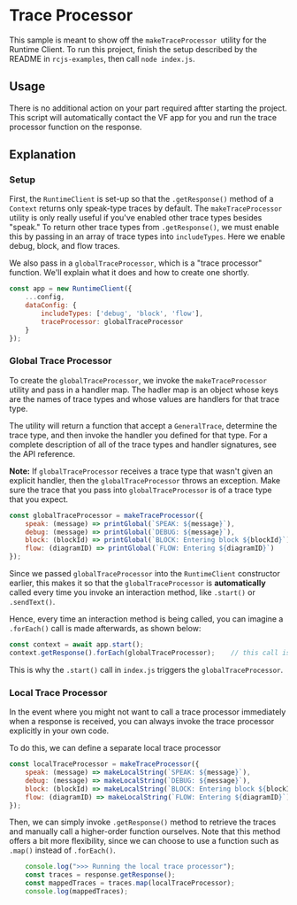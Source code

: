 # Trace Processor

This sample is meant to show off the `makeTraceProcessor `utility for the Runtime Client. To run this project, finish the setup described by the README in `rcjs-examples`, then call `node index.js`.

## Usage

There is no additional action on your part required aftter starting the project. This script will automatically contact the VF app for you and run the trace processor function on the response.

## Explanation

### Setup
First, the `RuntimeClient` is set-up so that the `.getResponse()` method of a `Context` returns only speak-type traces by default. The `makeTraceProcessor` utility is only really useful if you've enabled other trace types besides "speak." To return other trace types from `.getResponse()`, we must enable this by passing in an array of trace types into `includeTypes`. Here we enable debug, block, and flow traces.

We also pass in a `globalTraceProcessor`, which is a "trace processor" function. We'll explain what it does and how to create one shortly.

```js
const app = new RuntimeClient({
    ...config,
    dataConfig: {
        includeTypes: ['debug', 'block', 'flow'],
        traceProcessor: globalTraceProcessor
    }
});
```

### Global Trace Processor
To create the `globalTraceProcessor`, we invoke the `makeTraceProcessor` utility and pass in a handler map. The hadler map is an object whose keys are the names of trace types and whose values are handlers for that trace type. 

The utility will return a function that accept a `GeneralTrace`, determine the trace type, and then invoke the handler you defined for that type. For a complete description of all of the trace types and handler signatures, see the API reference.

**Note:** If `globalTraceProcessor` receives a trace type that wasn't given an explicit handler, then the `globalTraceProcessor` throws an exception. Make sure the trace that you pass into `globalTraceProcessor` is of a trace type that you expect.

```js
const globalTraceProcessor = makeTraceProcessor({
    speak: (message) => printGlobal(`SPEAK: ${message}`),
    debug: (message) => printGlobal(`DEBUG: ${message}`),
    block: (blockId) => printGlobal(`BLOCK: Entering block ${blockId}`),
    flow: (diagramID) => printGlobal(`FLOW: Entering ${diagramID}`)
});
```

Since we passed `globalTraceProcessor` into the `RuntimeClient` constructor earlier, this makes it so that the `globalTraceProcessor` is **automatically** called every time you invoke an interaction method, like `.start()` or `.sendText()`. 

Hence, every time an interaction method is being called, you can imagine a `.forEach()` call is made afterwards, as shown below:
```js
const context = await app.start();
context.getResponse().forEach(globalTraceProcessor);    // this call is implicit
```

This is why the `.start()` call in `index.js` triggers the `globalTraceProcessor`.

### Local Trace Processor
In the event where you might not want to call a trace processor immediately when a response is received, you can always invoke the trace processor explicitly in your own code. 

To do this, we can define a separate local trace processor

```js
const localTraceProcessor = makeTraceProcessor({
    speak: (message) => makeLocalString(`SPEAK: ${message}`),
    debug: (message) => makeLocalString(`DEBUG: ${message}`),
    block: (blockId) => makeLocalString(`BLOCK: Entering block ${blockId}`),
    flow: (diagramID) => makeLocalString(`FLOW: Entering ${diagramID}`)
});
```

Then, we can simply invoke `.getResponse()` method to retrieve the traces and manually call a higher-order function ourselves. Note that this method offers a bit more flexibility, since we can choose to use a function such as `.map()` instead of `.forEach()`.

```js
    console.log(">>> Running the local trace processor");
    const traces = response.getResponse();
    const mappedTraces = traces.map(localTraceProcessor);
    console.log(mappedTraces);
```
